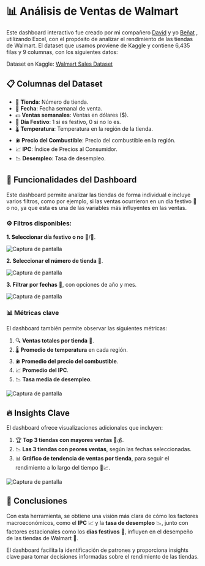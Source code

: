 # 📊 Análisis de Ventas de Walmart

Este dashboard interactivo fue creado por mi compañero [David](https://github.com/DavidRR03/DavidRR03) y yo [Beñat](https://github.com/Benjat0) , utilizando Excel, con el propósito de analizar el rendimiento de las tiendas de Walmart. El dataset que usamos proviene de Kaggle y contiene 6,435 filas y 9 columnas, con los siguientes datos:

Dataset en Kaggle: [Walmart Sales Dataset](https://www.kaggle.com/datasets/mikhail1681/walmart-sales)

## 📋 Columnas del Dataset

- 🏬 **Tienda**: Número de tienda.
- 📅 **Fecha**: Fecha semanal de venta.
- 💵 **Ventas semanales**: Ventas en dólares ($).
- 🎉 **Día Festivo**: 1 si es festivo, 0 si no lo es.
- 🌡️ **Temperatura**: Temperatura en la región de la tienda.
- ⛽ **Precio del Combustible**: Precio del combustible en la región.
- 📈 **IPC**: Índice de Precios al Consumidor.
- 📉 **Desempleo**: Tasa de desempleo.

## 🚀 Funcionalidades del Dashboard

Este dashboard permite analizar las tiendas de forma individual e incluye varios filtros, como por ejemplo, si las ventas ocurrieron en un día festivo 🎉 o no, ya que esta es una de las variables más influyentes en las ventas.

### ⚙️ Filtros disponibles:

**1. Seleccionar día festivo o no** 🎉/🚫.  

   ![Captura de pantalla](https://github.com/user-attachments/assets/d2be66f4-37b7-4d9d-b4d3-af6d2df153a8)

**2. Seleccionar el número de tienda** 🏬.  

   ![Captura de pantalla](https://github.com/user-attachments/assets/f1a5ee07-e6b7-4142-a40a-3ab4f88888a5)

**3. Filtrar por fechas** 📅, con opciones de año y mes.  

   ![Captura de pantalla](https://github.com/user-attachments/assets/a1e4176a-8e60-4b8b-b4c8-97873aa253df)

### 📊 Métricas clave

El dashboard también permite observar las siguientes métricas:

1. 🔍 **Ventas totales por tienda** 🏬.
2. 🌡️ **Promedio de temperatura** en cada región.
3. ⛽ **Promedio del precio del combustible**.
4. 📈 **Promedio del IPC**.
5. 📉 **Tasa media de desempleo**.

![Captura de pantalla](https://github.com/user-attachments/assets/67b3e314-6d15-4b34-944b-7051e39c8a90)

## 🔥 Insights Clave

El dashboard ofrece visualizaciones adicionales que incluyen:

1. 🏆 **Top 3 tiendas con mayores ventas** 🏬💰.
2. 📉 **Las 3 tiendas con peores ventas**, según las fechas seleccionadas.
3. 📊 **Gráfico de tendencia de ventas por tienda**, para seguir el rendimiento a lo largo del tiempo 📅📈.

![Captura de pantalla](https://github.com/user-attachments/assets/ae6e6fd8-a0c7-4166-a74c-85715da25165)

## 🎯 Conclusiones

Con esta herramienta, se obtiene una visión más clara de cómo los factores macroeconómicos, como el **IPC** 📈 y la **tasa de desempleo** 📉, junto con factores estacionales como los **días festivos** 🎉, influyen en el desempeño de las tiendas de Walmart 🏬.

El dashboard facilita la identificación de patrones y proporciona insights clave para tomar decisiones informadas sobre el rendimiento de las tiendas.
